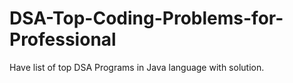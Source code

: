 # DSA-Top-Coding-Problems-for-Professional
Have list of top DSA Programs in Java language with solution.
